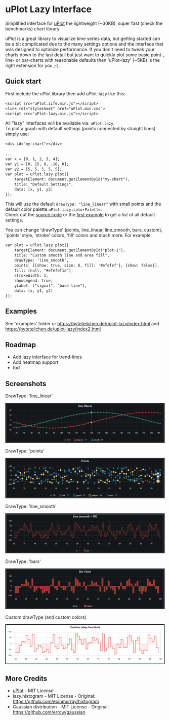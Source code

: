 # uPlot Lazy Interface

Simplified interface for [uPlot](https://github.com/leeoniya/uPlot) the lightweight (~30KB), super fast (check the benchmarks) chart library.  
  
uPlot is a great library to visualize time series data, but getting started can be a bit complicated due to the many settings options and the interface that was designed to optimize performance.
If you don't need to tweak your charts down to the last detail but just want to quickly plot some basic point-, line- or bar-charts with reasonable defaults then 'uPlot-lazy' (~5KB) is the right extension for you ;-).
  
## Quick start

First include the uPlot library then add uPlot-lazy like this:
```
<script src="uPlot.iife.min.js"></script>
<link rel="stylesheet" href="uPlot.min.css">
<script src="uPlot-lazy.min.js"></script>
```

All "lazy" interfaces will be available via: `uPlot.lazy`.  
To plot a graph with default settings (points connected by straight lines) simply use:
```
<div id="my-chart"></div>

...
var x = [0, 1, 2, 3, 4];
var y1 = [0, 15, 0, -10, 0];
var y2 = [5, 5, 5, 5, 5];
var plot = uPlot.lazy.plot({
    targetElement: document.getElementById("my-chart"),
    title: "Default Settings",
    data: [x, y1, y2]
});
```

This will use the default `drawType: "line_linear"` with small points and the default color palette `uPlot.lazy.colorPalette`.  
Check out the [source code](src/uPlot-lazy.js) or the [first example](examples/index.html) to get a list of all default settings.  
  
You can change 'drawType' (points, line_linear, line_smooth, bars, custom), 'points' style, 'stroke' colors, 'fill' colors and much more. 
For example:
```
var plot = uPlot.lazy.plot({
    targetElement: document.getElementById("plot-1"),
    title: "Custom smooth line and area fill",
    drawType: 'line_smooth',
    points: [{show: true, size: 8, fill: '#efefef'}, {show: false}],
    fill: [null, "#efefef1a"],
    strokeWidth: 1,
    showLegend: true,
    yLabel: ["signal", "base line"],
    data: [x, y1, y2]
});
```


## Examples

See 'examples' folder or https://byteteilchen.de/uplot-lazy/index.html and https://byteteilchen.de/uplot-lazy/index2.html

## Roadmap

* Add lazy interface for trend-lines
* Add heatmap support
* tbd

## Screenshots

<p>DrawType: 'line_linear'</p>
<p align="center">
  <img src="screenshots/line_linear.png" alt="line_linear"/>
</p>
<p>DrawType: 'points'</p>
<p align="center">
  <img src="screenshots/points.png" alt="points"/>
</p>
<p>DrawType: 'line_smooth'</p>
<p align="center">
  <img src="screenshots/line_smooth.png" alt="line_smooth"/>
</p>
<p>DrawType: 'bars'</p>
<p align="center">
  <img src="screenshots/bars.png" alt="bars"/>
</p>
<p>Custom drawType (and custom colors)</p>
<p align="center">
  <img src="screenshots/custom_step.png" alt="custom_step"/>
</p>

## More Credits

* [uPlot](https://github.com/leeoniya/uPlot) - MIT License
* lazy.histogram - MIT License - Original: https://github.com/eoinmurray/histogram
* Gaussian distribution - MIT License - Original: https://github.com/errcw/gaussian

